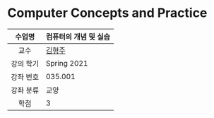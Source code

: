 # Computer Concepts and Practice

수업명 | 컴퓨터의 개념 및 실습
:----:|----
교수 | [김형주](http://idb.snu.ac.kr/)
강의 학기 | Spring 2021
강좌 번호 | 035.001
강좌 분류 | 교양
학점 | 3